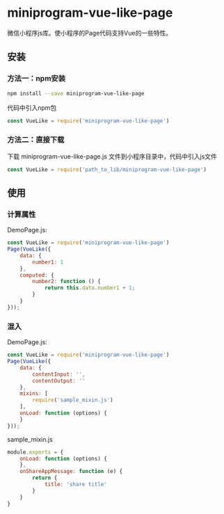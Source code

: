 # miniprogram-vue-like-page
微信小程序js库。使小程序的Page代码支持Vue的一些特性。
## 安装

### 方法一：npm安装
```bash
npm install --save miniprogram-vue-like-page
```
代码中引入npm包
```js
const VueLike = require('miniprogram-vue-like-page')
```
### 方法二：直接下载 
下载 miniprogram-vue-like-page.js 文件到小程序目录中，代码中引入js文件

```js
const VueLike = require('path_to_lib/miniprogram-vue-like-page')
```


## 使用
### 计算属性
DemoPage.js:
```js
const VueLike = require('miniprogram-vue-like-page')
Page(VueLike({
    data: {
        number1: 1
    },
    computed: {
        number2: function () {
            return this.data.number1 + 1;
        }
    }
}));
```

### 混入
DemoPage.js:
```js
const VueLike = require('miniprogram-vue-like-page')
Page(VueLike({
    data: {
        contentInput: '',
        contentOutput: ''
    },
    mixins: [
        require('sample_mixin.js')
    ],
    onLoad: function (options) {
    }
}));
```
sample_mixin.js
```js
module.exports = {
    onLoad: function (options) {
    },
    onShareAppMessage: function (e) {
        return {
            title: 'share title'
        }
    }
}
```

